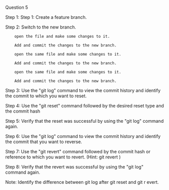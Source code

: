 Question 5

Step 1: Step 1: Create a feature branch.

Step 2: Switch to the new branch.

		open the file and make some changes to it.

		Add and commit the changes to the new branch.

		open the same file and make some changes to it.

		Add and commit the changes to the new branch.

		open the same file and make some changes to it.

		Add and commit the changes to the new branch.

Step 3: Use the "git log" command to view the commit history and identify the commit to which you want to reset.

Step 4: Use the "git reset" command followed by the desired reset type and the commit hash

Step 5: Verify that the reset was successful by using the "git log" command again. 

Step 6: Use the "git log" command to view the commit history and identify the commit that you want to reverse.

Step 7: Use the "git revert" command followed by the commit hash or reference to which you want to revert. (Hint: git revert <commit hash>)

Step 8: Verify that the revert was successful by using the "git log" command again.

Note: Identify the difference between git log after git reset and git r evert.

